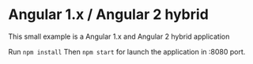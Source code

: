 # Angular 1.x / Angular 2 hybrid

This small example is a Angular 1.x and Angular 2 hybrid application

Run `npm install` 
Then `npm start` for launch the application in :8080 port.
